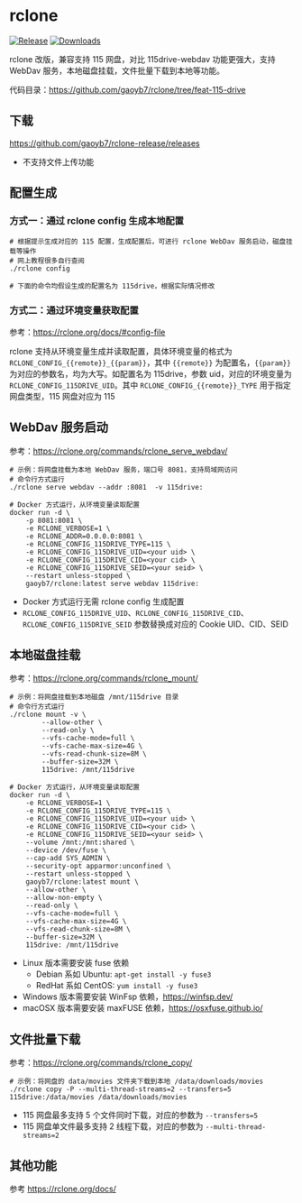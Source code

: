 # rclone

[![Release](https://img.shields.io/github/v/release/gaoyb7/rclone-release?display_name=tag)](https://github.com/gaoyb7/rclone-release/releases)
[![Downloads](https://img.shields.io/github/downloads/gaoyb7/rclone-release/total)](https://github.com/gaoyb7/rclone-release/releases)

rclone 改版，兼容支持 115 网盘，对比 115drive-webdav 功能更强大，支持 WebDav 服务，本地磁盘挂载，文件批量下载到本地等功能。

代码目录：https://github.com/gaoyb7/rclone/tree/feat-115-drive

## 下载

https://github.com/gaoyb7/rclone-release/releases

* 不支持文件上传功能

## 配置生成
### 方式一：通过 rclone config 生成本地配置
```
# 根据提示生成对应的 115 配置，生成配置后，可进行 rclone WebDav 服务启动，磁盘挂载等操作
# 网上教程很多自行查阅
./rclone config

# 下面的命令均假设生成的配置名为 115drive，根据实际情况修改
```

### 方式二：通过环境变量获取配置
参考：https://rclone.org/docs/#config-file

rclone 支持从环境变量生成并读取配置，具体环境变量的格式为 `RCLONE_CONFIG_{{remote}}_{{param}}`，其中 `{{remote}}` 为配置名，`{{param}}` 为对应的参数名，均为大写。如配置名为 115drive，参数 uid，对应的环境变量为 `RCLONE_CONFIG_115DRIVE_UID`。其中 `RCLONE_CONFIG_{{remote}}_TYPE` 用于指定网盘类型，115 网盘对应为 115

## WebDav 服务启动
参考：https://rclone.org/commands/rclone_serve_webdav/
```
# 示例：将网盘挂载为本地 WebDav 服务，端口号 8081，支持局域网访问
# 命令行方式运行
./rclone serve webdav --addr :8081  -v 115drive:

# Docker 方式运行，从环境变量读取配置
docker run -d \
    -p 8081:8081 \
    -e RCLONE_VERBOSE=1 \
    -e RCLONE_ADDR=0.0.0.0:8081 \
    -e RCLONE_CONFIG_115DRIVE_TYPE=115 \
    -e RCLONE_CONFIG_115DRIVE_UID=<your uid> \
    -e RCLONE_CONFIG_115DRIVE_CID=<your cid> \
    -e RCLONE_CONFIG_115DRIVE_SEID=<your seid> \
    --restart unless-stopped \
    gaoyb7/rclone:latest serve webdav 115drive:
```

* Docker 方式运行无需 rclone config 生成配置
* `RCLONE_CONFIG_115DRIVE_UID`、`RCLONE_CONFIG_115DRIVE_CID`、`RCLONE_CONFIG_115DRIVE_SEID` 参数替换成对应的 Cookie UID、CID、SEID

## 本地磁盘挂载
参考：https://rclone.org/commands/rclone_mount/
```
# 示例：将网盘挂载到本地磁盘 /mnt/115drive 目录
# 命令行方式运行
./rclone mount -v \
        --allow-other \
        --read-only \
        --vfs-cache-mode=full \
        --vfs-cache-max-size=4G \
        --vfs-read-chunk-size=8M \
        --buffer-size=32M \
        115drive: /mnt/115drive

# Docker 方式运行，从环境变量读取配置
docker run -d \
    -e RCLONE_VERBOSE=1 \
    -e RCLONE_CONFIG_115DRIVE_TYPE=115 \
    -e RCLONE_CONFIG_115DRIVE_UID=<your uid> \
    -e RCLONE_CONFIG_115DRIVE_CID=<your cid> \
    -e RCLONE_CONFIG_115DRIVE_SEID=<your seid> \
    --volume /mnt:/mnt:shared \
    --device /dev/fuse \
    --cap-add SYS_ADMIN \
    --security-opt apparmor:unconfined \
    --restart unless-stopped \
    gaoyb7/rclone:latest mount \
    --allow-other \
    --allow-non-empty \
    --read-only \
    --vfs-cache-mode=full \
    --vfs-cache-max-size=4G \
    --vfs-read-chunk-size=8M \
    --buffer-size=32M \
    115drive: /mnt/115drive
```

* Linux 版本需要安装 fuse 依赖
  * Debian 系如 Ubuntu: `apt-get install -y fuse3`
  * RedHat 系如 CentOS: `yum install -y fuse3`
* Windows 版本需要安装 WinFsp 依赖，https://winfsp.dev/
* macOSX 版本需要安装 maxFUSE 依赖，https://osxfuse.github.io/

## 文件批量下载
参考：https://rclone.org/commands/rclone_copy/
```
# 示例：将网盘的 data/movies 文件夹下载到本地 /data/downloads/movies
./rclone copy -P --multi-thread-streams=2 --transfers=5 115drive:/data/movies /data/downloads/movies
```

* 115 网盘最多支持 5 个文件同时下载，对应的参数为 `--transfers=5`
* 115 网盘单文件最多支持 2 线程下载，对应的参数为 `--multi-thread-streams=2`

## 其他功能
参考 https://rclone.org/docs/

